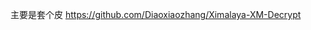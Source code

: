 <!--
 * @Descripttion: 
 * @version: 0.1
 * @Author: Cheshire
 * @Date: 2023-09-19 03:19:04
 * @LastEditors: Cheshire
 * @LastEditTime: 2023-09-19 03:22:04
-->

主要是套个皮
https://github.com/Diaoxiaozhang/Ximalaya-XM-Decrypt

